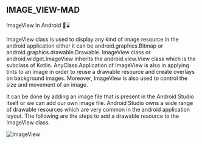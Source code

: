 ## IMAGE_VIEW-MAD

ImageView in Android 🎯⌛

ImageView class is used to display any kind of image resource in the android application either it can be android.graphics.Bitmap or android.graphics.drawable.Drawable. 
ImageView class or android.widget.ImageView inherits the android.view.View class which is the subclass of Kotlin. AnyClass.Application of ImageView is also in applying 
tints to an image in order to reuse a drawable resource and create overlays on background images. Moreover, ImageView is also used to control the size and movement of an image.

It can be done by adding an image file that is present in the Android Studio itself or we can add our own image file. Android Studio owns a wide range of drawable
resources which are very common in the android application layout. The following are the steps to add a drawable resource to the ImageView class. 

![ImageView](https://github.com/Randika00/IMAGE_VIEW-MAD/assets/89309192/8fa4b499-916c-4f5e-b2ac-65333b3f4ef1)

